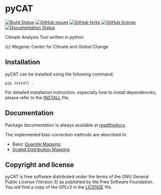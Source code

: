 # pyCAT

[![Build Status](https://travis-ci.org/wegener-center/pyCAT.svg?branch=master)](https://travis-ci.org/wegener-center/pyCAT)
[![GitHub issues](https://img.shields.io/github/issues/wegener-center/pyCAT.svg)](https://github.com/wegener-center/pyCAT/issues)
[![GitHub forks](https://img.shields.io/github/forks/wegener-center/pyCAT.svg)](https://github.com/wegener-center/pyCAT/network)
[![GitHub license](https://img.shields.io/badge/license-GPLv3-blue.svg)](https://github.com/wegener-center/pyCAT/blob/master/LICENSE.md)
[![Documentation Status](https://readthedocs.org/projects/pycat/badge/?version=latest)](http://pycat.readthedocs.io/en/latest/?badge=latest)

Climate Analysis Tool written in python

(c) Wegener Center for Climate and Global Change

Installation
------------

pyCAT can be installed using the following command:

    pip install .

For detailed installation instruction, especially how to install
dependencies, please refer to the [INSTALL](INSTALL.rst) file.


Documentation
-------------

Package documentation is always available at [readthedocs](http://pycat.readthedocs.io/en/latest/).

The implemented bias-correction methods are described in:

 - Basic [Quantile Mapping](http://dx.doi.org/10.1002/joc.2168)
 - [Scaled Distribution Mapping](http://www.hydrol-earth-syst-sci-discuss.net/hess-2016-435/)


Copyright and license
---------------------

pyCAT is free software distributed under the terms of the GNU General
Public License (Version 3) as published by the Free Software
Foundation. You will find a copy of the GPLv3 in the
[LICENSE](LICENSE.md) file.

